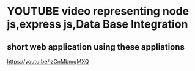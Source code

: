 # YOUTUBE video representing node js,express js,Data Base Integration
## short web application using these appliations
https://youtu.be/izCnMbmqMXQ
